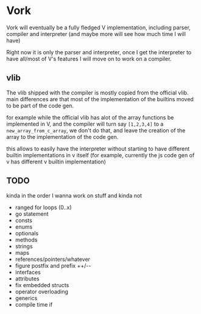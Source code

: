 # Vork

Vork will eventually be a fully fledged V implementation, including parser, compiler and interpreter (and maybe more
will see how much time I will have)

Right now it is only the parser and interpreter, once I get the interpreter to have all/most of V's features I will
move on to work on a compiler.

## vlib
The vlib shipped with the compiler is mostly copied from the official vlib. main differences are
that most of the implementation of the builtins moved to be part of the code gen.

for example while the official vlib has alot of the array functions be implemented in V, and the
compiler will turn say `[1,2,3,4]` to a `new_array_from_c_array`, we don't do that, and leave the
creation of the array to the implementation of the code gen.

this allows to easily have the interpreter without starting to have different builtin implementations
in v itself (for example, currently the js code gen of v has different v builtin implementation)

## TODO
kinda in the order I wanna work on stuff and kinda not

* ranged for loops (0..x)
* go statement
* consts
* enums
* optionals
* methods
* strings
* maps
* references/pointers/whatever
* figure postfix and prefix ++/--
* interfaces
* attributes
* fix embedded structs
* operator overloading
* generics
* compile time if